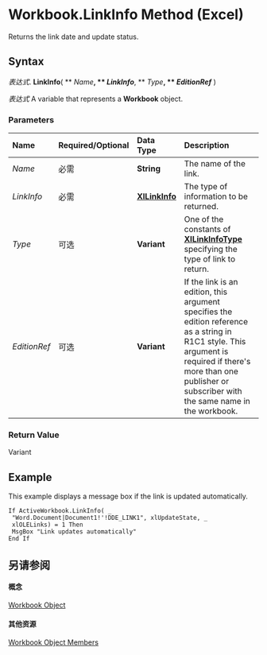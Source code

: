
# Workbook.LinkInfo Method (Excel)

Returns the link date and update status.


## Syntax

 _表达式_. **LinkInfo**( ** _Name_**, ** _LinkInfo_**, ** _Type_**, ** _EditionRef_** )

 _表达式_ A variable that represents a **Workbook** object.


### Parameters



|**Name**|**Required/Optional**|**Data Type**|**Description**|
|:-----|:-----|:-----|:-----|
| _Name_|必需|**String**|The name of the link.|
| _LinkInfo_|必需|**[XlLinkInfo](b36bfd31-d52e-2520-1a65-1327657b9216.md)**|The type of information to be returned.|
| _Type_|可选|**Variant**|One of the constants of  **[XlLinkInfoType](c56ea0ed-d3df-4a47-d796-2b15f2ff9319.md)** specifying the type of link to return.|
| _EditionRef_|可选|**Variant**|If the link is an edition, this argument specifies the edition reference as a string in R1C1 style. This argument is required if there's more than one publisher or subscriber with the same name in the workbook.|

### Return Value

Variant


## Example

This example displays a message box if the link is updated automatically.


```
If ActiveWorkbook.LinkInfo( _ 
 "Word.Document|Document1!'!DDE_LINK1", xlUpdateState, _ 
 xlOLELinks) = 1 Then 
 MsgBox "Link updates automatically" 
End If
```


## 另请参阅


#### 概念


[Workbook Object](8c00aa60-c974-eed3-0812-3c9625eb0d4c.md)
#### 其他资源


[Workbook Object Members](http://msdn.microsoft.com/library/dce102a3-25de-3ff4-2ce5-bc56e08baca7%28Office.15%29.aspx)